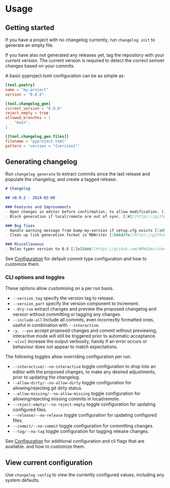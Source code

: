 # Usage

## Getting started

If you have a project with no changelog currently, run `changelog init` to
generate an empty file.

If you have also not generated any releases yet, tag the repository with your
current version.  The current version is required to detect the correct semver
changes based on your commits.

A basic pyproject.toml configuration can be as simple as:

```toml
[tool.poetry]
name = "my-project"
version = "0.0.0"

[tool.changelog_gen]
current_version = "0.0.0"
reject_empty = true
allowed_branches = [
    "main",
]

[[tool.changelog_gen.files]]
filename = "pyproject.toml"
pattern = 'version = "{version}"'
```

## Generating changelog

Run `changelog generate` to extract commits since the last release and populate
the changelog, and create a tagged release.

```md
# Changelog

## v0.9.2 - 2024-03-08

### Features and Improvements
- Open changes in editor before confirmation, to allow modification. [[#1](https://github.com/NRWLDev/changelog-gen/issues/1)] [[a4e1449](https://github.com/NRWLDev/changelog-gen/commit/a4e1449bf44f370c671cc679d4bf9cfd75e68cbf)]
- Block generation if local/remote are out of sync. [[#2](https://github.com/NRWLDev/changelog-gen/issues/2)] [[c314b6b](https://github.com/NRWLDev/changelog-gen/commit/c314b6b8a32f4ce5c05869f0accd24bb4e6097f2)]

### Bug fixes
- Handle warning message from bump-my-version if setup.cfg exists [[a95fd80](https://github.com/NRWLDev/changelog-gen/commit/a95fd80d939985ab4b51a864676dda234e345d47)]
- Clean up link generation format in MDWriter [[b46d2fe](https://github.com/NRWLDev/changelog-gen/commit/b46d2fe6fba5a170f25dffbf8697868d14a4e73e)]

### Miscellaneous
- Relax typer version to 0.X [[2e25deb](https://github.com/NRWLDev/changelog-gen/commit/2e25deb902710343a0f85f40323762752eef4a45)]
```

See [Configuration](/changelog-gen/configuration) for default commit type configuration
and how to customize them.

### CLI options and toggles

These options allow customising on a per run basis.

* `--version_tag` specify the version tag to release.
* `--version_part` specify the version component to increment.
* `--dry-run` extract changes and preview the proposed changelog and version
  without committing or tagging any changes.
* `--include-all` Include all commits, even incorrectly formatted ones, useful in combination with `--interactive`.
* `-y, --yes` accept proposed changes and commit without previewing, interactive
  mode will still be triggered prior to automatic acceptance.
* `-v[vv]` increase the output verbosity, handy if an error occurs or behaviour
  does not appear to match expectations.

The following toggles allow overriding configuration per run.

* `--interactive/--no-interactive` toggle configuration to drop into an editor with the proposed
  changes, to make any desired adjustments, prior to updating the changelog.
* `--allow-dirty/--no-allow-dirty` toggle configuration for allowing/rejecting git dirty status.
* `--allow-missing/--no-allow-missing` toggle configuration for allowing/rejecting missing commits in local/remote.
* `--reject-empty/--no-reject-empty` toggle configuration for updating configured files.
* `--release/--no-release` toggle configuration for updating configured files.
* `--commit/--no-commit` toggle configuration for committing changes.
* `--tag/--no-tag` toggle configuration for tagging release changes.

See [Configuration](/changelog-gen/configuration) for additional configuration and cli flags that are available.
and how to customize them.

## View current configuration

Use `changelog config` to view the currently configured values, including any
system defaults.
